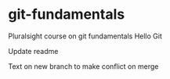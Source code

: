# git-fundamentals
Pluralsight course on git fundamentals
Hello Git

Update readme

Text on new branch to make conflict on merge